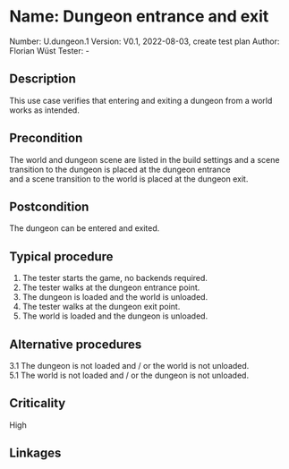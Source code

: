 # Name: Dungeon entrance and exit

Number: U.dungeon.1
Version: V0.1, 2022-08-03, create test plan
Author: Florian Wüst
Tester: -

## Description

This use case verifies that entering and exiting a dungeon from a world works as intended.  

## Precondition

The world and dungeon scene are listed in the build settings and a scene transition to the dungeon is placed at the dungeon entrance  
and a scene transition to the world is placed at the dungeon exit.

## Postcondition

The dungeon can be entered and exited.  

## Typical procedure

1. The tester starts the game, no backends required.  
2. The tester walks at the dungeon entrance point.  
3. The dungeon is loaded and the world is unloaded.  
4. The tester walks at the dungeon exit point.  
5. The world is loaded and the dungeon is unloaded.  

## Alternative procedures

3.1 The dungeon is not loaded and / or the world is not unloaded.  
5.1 The world is not loaded and / or the dungeon is not unloaded.  

## Criticality

High

## Linkages
